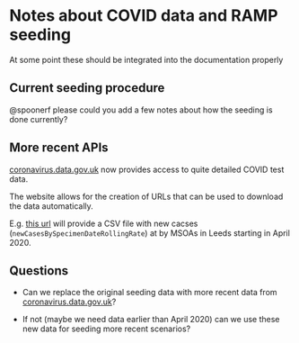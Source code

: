 # Notes about COVID data and RAMP seeding

At some point these should be integrated into the documentation properly

## Current seeding procedure

@spoonerf please could you add a few notes about how the seeding is done currently?

## More recent APIs

[coronavirus.data.gov.uk](https://coronavirus.data.gov.uk/details/download) now provides access to quite detailed COVID test data.

The website allows for the creation of URLs that can be used to download the data automatically.

E.g. [this url](https://api.coronavirus.data.gov.uk/v2/data?areaType=msoa&areaCode=E08000035&metric=newCasesBySpecimenDateRollingSum&metric=newCasesBySpecimenDateRollingRate&format=csv) will provide a CSV file with new cacses (`newCasesBySpecimenDateRollingRate`) at by MSOAs in Leeds starting in April 2020.

## Questions

 - Can we replace the original seeding data with more recent data from [coronavirus.data.gov.uk](https://coronavirus.data.gov.uk/details/download)? 

 - If not (maybe we need data earlier than April 2020) can we use these new data for seeding more recent scenarios?

